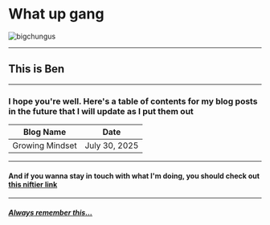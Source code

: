 # **What up gang**

![bigchungus](https://www.vice.com/wp-content/uploads/sites/2/2022/09/1662049678863-screen-shot-2022-09-01-at-122736-pm.png)

---

## This is Ben

---

### I hope you're well. Here's a table of contents for my blog posts in the future that I will update as I put them out

|Blog Name|Date|
|---|---|
|Growing Mindset|July 30, 2025|

---

#### And if you wanna stay in touch with what I'm doing, you should check out [this niftier link](https://github.com/Lizardtamer)

---

##### [**Always** remember this...](https://www.youtube.com/watch?v=vBjzAdpZzf0)
